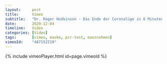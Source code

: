 ```yaml
---
layout:     post
title:      Vimeo
subtitle:   "Dr. Roger Hodkinson - Das Ende der Coronalüge in 6 Minuten"
date:       2020-12-04
timeline:   Video
categories: [Video]
tags:       [vimeo, maske, pcr-test, massnahmen]
vimeoId:    "487152219"
---
```

{% include vimeoPlayer.html id=page.vimeoId %}
